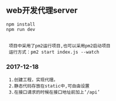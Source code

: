 ## web开发代理server

```
npm install
npm run dev


 项目中采用了pm2运行项目,也可以采用pm2启动项目
 运行方式：pm2 start index.js --watch
```

### 2017-12-18
```
 1.创建工程，实现代理。
 2.静态代码存放在static中,可自由设置
 3.在接口请求的时候在接口地址前加上‘/api’
```

